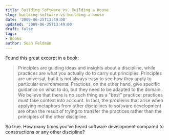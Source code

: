 ```yaml
---
title: Building Software vs. Building a House
slug: building-software-vs-building-a-house
date: '2009-06-25T13:49:00'
updated: '2009-06-25T13:49:00'
draft: false
tags:
- Books
author: Sean Feldman
---
```



Found this great excerpt in a book:

> Principles are guiding ideas and insights about a discipline, while practices are what you actually do to carry out principles. Principles are universal, but it is not always easy to see how they apply to particular environments. Practices, on the other hand, give specific guidance on what to do, but they need to be adapted to the domain. We believe that there is no such thing as a "best" practice; practices must take context into account. In fact, the problems that arise when applying metaphors from other disciplines to software development are often the result of trying to transfer the practices rather than the principles of the other discipline.

So true. How many times you’ve heard software development compared to constructions or any other discipline?



